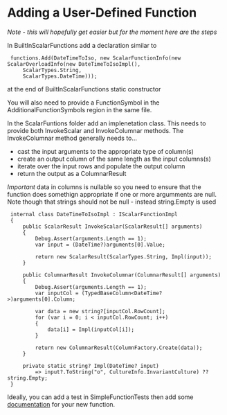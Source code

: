 # Adding a User-Defined Function

*Note - this will hopefully get easier but for the moment here are the steps*

In BuiltInScalarFunctions add a declaration similar to 
```CSharp
 functions.Add(DateTimeToIso, new ScalarFunctionInfo(new ScalarOverloadInfo(new DateTimeToIsoImpl(),
     ScalarTypes.String,
     ScalarTypes.DateTime)));
```
at the end of BuiltInScalarFunctions static constructor

You will also need to provide a FunctionSymbol in the AdditionalFunctionSymbols region in the same file.

In the ScalarFuntions folder add an implenetation class.  This needs to provide both InvokeScalar and InvokeColumnar methods.  The InvokeColumnar method generally needs to...
- cast the input arguments to the appropriate type of column(s)
- create an output column of the same length as the input columns(s)
- iterate over the input rows and populate the output column
- return the output as a ColumnarResult

*Important* data in columns is nullable so you need to ensure that the function does somethign appropriate if one or more argumments are null. Note though that strings should not be null - instead string.Empty is used 

```CSharp
 internal class DateTimeToIsoImpl : IScalarFunctionImpl
 {
     public ScalarResult InvokeScalar(ScalarResult[] arguments)
     {
         Debug.Assert(arguments.Length == 1);
         var input = (DateTime?)arguments[0].Value;

         return new ScalarResult(ScalarTypes.String, Impl(input));
     }

     public ColumnarResult InvokeColumnar(ColumnarResult[] arguments)
     {
         Debug.Assert(arguments.Length == 1);
         var inputCol = (TypedBaseColumn<DateTime?>)arguments[0].Column;

         var data = new string?[inputCol.RowCount];
         for (var i = 0; i < inputCol.RowCount; i++)
         {
             data[i] = Impl(inputCol[i]);
         }

         return new ColumnarResult(ColumnFactory.Create(data));
     }

     private static string? Impl(DateTime? input)
         => input?.ToString("o", CultureInfo.InvariantCulture) ?? string.Empty;
 }
```
Ideally, you can add a test in SimpleFunctionTests then add some [documentation](additionalFunctions.md) for your new function.

